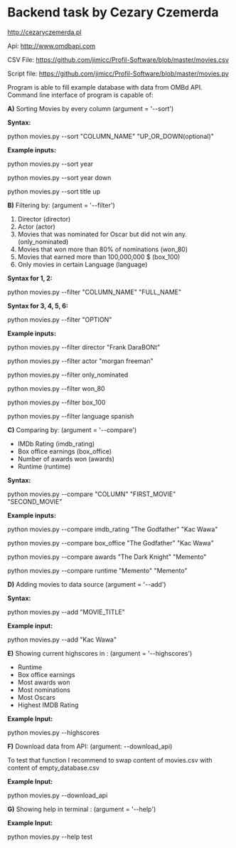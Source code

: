 # Backend task by Cezary Czemerda
http://cezaryczemerda.pl

Api: http://www.omdbapi.com

CSV File: https://github.com/jimicc/Profil-Software/blob/master/movies.csv

Script file: https://github.com/jimicc/Profil-Software/blob/master/movies.py

Program is able to fill example database with data from OMBd API.
Command line interface of program is capable of:

<b>A)</b> Sorting Movies by every column (argument = '--sort')

<b>Syntax:</b>

python movies.py --sort "COLUMN_NAME" "UP_OR_DOWN(optional)"

<b>Example inputs:</b>

python movies.py --sort year

python movies.py --sort year down

python movies.py --sort title up

<b>B)</b> Filtering by: (argument = '--filter')
1. Director (director)
2. Actor (actor)
3. Movies that was nominated  for Oscar but did not win any. (only_nominated)
4. Movies that won more than 80% of nominations (won_80)
5. Movies that earned more than 100,000,000 $ (box_100)
6. Only movies in certain Language (language)

<b>Syntax for 1, 2:</b>

python movies.py --filter "COLUMN_NAME" "FULL_NAME"

<b>Syntax for 3, 4, 5, 6:</b>

python movies.py --filter "OPTION"

<b>Example inputs:</b>

python movies.py --filter director "Frank DaraBONt"

python movies.py --filter actor "morgan freeman"

python movies.py --filter only_nominated

python movies.py --filter won_80

python movies.py --filter box_100

python movies.py --filter language spanish

<b>C)</b> Comparing by: (argument = '--compare')
- IMDb Rating (imdb_rating)
- Box office earnings (box_office)
- Number of awards won (awards)
- Runtime (runtime)

<b>Syntax:</b>

python movies.py --compare "COLUMN" "FIRST_MOVIE" "SECOND_MOVIE"

<b>Example inputs:</b>

python movies.py --compare imdb_rating "The Godfather" "Kac Wawa"

python movies.py --compare box_office "The Godfather" "Kac Wawa"

python movies.py --compare awards "The Dark Knight" "Memento"

python movies.py --compare runtime "Memento" "Memento"

<b>D)</b> Adding movies to data source (argument = '--add')

<b>Syntax:</b>

python movies.py --add "MOVIE_TITLE"

<b>Example input:</b>

python movies.py --add "Kac Wawa"

<b>E)</b> Showing current highscores in : (argument = '--highscores')
- Runtime
- Box office earnings
- Most awards won
- Most nominations
- Most Oscars
- Highest IMDB Rating

<b>Example Input:</b>

python movies.py --highscores

<b>F)</b> Download data from API: (argument: --download_api)

To test that function I recommend to swap content of movies.csv with content of empty_database.csv

<b>Example Input:</b>

python movies.py --download_api

<b>G)</b> Showing help in terminal : (argument = '--help')

<b>Example Input:</b>

python movies.py --help
test